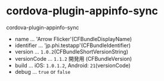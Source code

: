 # cordova-plugin-appinfo-sync
cordova-plugin-appinfo-sync

- name ... 'Arrow Flicker'(CFBundleDisplayName)
- identifier ... 'jp.phi.testapp'(CFBundleIdentifier)
- version ... `1.0.2`(CFBundleShortVersionString)
- versionCode ... `1.1.2` 開発用 (CFBundleVersion)
- build ... iOS: `1.0.1.2`, Android: `21`(versionCode)
- debug ... `true` or `false`
